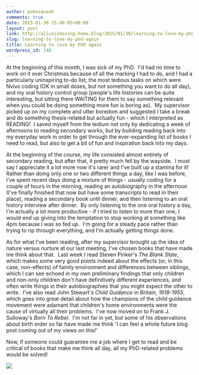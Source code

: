 ```yaml
---
author: pokesqueak
comments: true
date: 2015-01-30 15:40:05+00:00
layout: post
link: http://aliceismoving.home.blog/2015/01/30/learning-to-love-my-phd-again/
slug: learning-to-love-my-phd-again
title: Learning to love my PhD again
wordpress_id: 148
---
```


At the beginning of this month, I was sick of my PhD.  I'd had no time to work on it over Christmas because of all the marking I had to do, and I had a particularly uninspiring to-do list, the most tedious tasks on which were Nvivo coding (OK in small doses, but not something you want to do all day), and my oral history control group (people's life histories can be quite interesting, but sitting there WAITING for them to say something relevant when you could be doing something more fun is boring as).  My supervisor picked up on my complete and utter boredom and suggested I take a break and do something thesis-related but actually fun - which I interpreted as READING!  I saved myself from the tedium not only by dedicating a week of afternoons to reading secondary works, but by building reading back into my everyday work in order to get through the ever-expanding list of books I need to read, but also to get a bit of fun and inspiration back into my days.  


At the beginning of the course, my life consisted almost entirely of secondary reading, but after that, it pretty much fell by the wayside.  I must say I appreciate it a lot more now it's rarer and I've built up a stamina for it!  Rather than doing only one or two different things a day, like I was before, I've spent recent days doing a mixture of things - usually coding for a couple of hours in the morning, reading an autobiography in the afternoon (I've finally finished that now but have some transcripts to read in their place), reading a secondary book until dinner, and then listening to an oral history interview after dinner.  By only listening to the one oral history a day, I'm actually a lot more productive - if I tried to listen to more than one, I would end up giving into the temptation to stop working at something like 4pm because I was so fed up.  I'm going for a steady pace rather than trying to rip through everything, and I'm actually getting things done.

As for what I've been reading, after my supervisor brought up the idea of nature versus nurture at our last meeting, I've chosen books that have made me think about that.  Last week I read Steven Pinker's _The Blank Slate_, which makes some very good points indeed about the effects (or, in this case, non-effects) of family environment and differences between siblings, which I can see echoed in my own preliminary findings that only children and non-only children don't have definitively different experiences, and often write things in their autobiographies that you might expect the other to write.  I've also read John Stewart's _Child Guidance in Britain, 1918-1955_, which goes into great detail about how the champions of the child guidance movement were adamant that children's home environments were the cause of virtually all their problems.  I've now moved on to Frank J. Sulloway's _Born To Rebel_.  I'm not far in yet, but some of his observations about birth order so far have made me think 'I can feel a whole future blog post coming out of my views on this!'

Now, if someone could guarantee me a job where I get to read and be critical of books that make me think all day, all my PhD-related problems would be solved!

![](https://66.media.tumblr.com/7780b145a085387b9503a28eaa2864c1/tumblr_inline_nizy6p0rrD1s70b7a.jpg)
